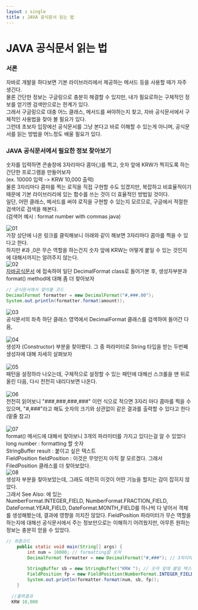 ```yaml
---
layout : single
title : JAVA 공식문서 읽는 법
---
```


# JAVA 공식문서 읽는 법

### 서론
자바로 개발을 하다보면 기본 라이브러리에서 제공하는 메서드 등을 사용할 때가 자주 생긴다. <br>
물론 간단한 정보는 구글링으로 충분히 해결할 수 있지만, 내가 필요로하는 구체적인 정보를 얻기엔 검색만으로는 한계가 있다. <br>
그래서 구글링으로 대충 어느 클래스, 메서드를 써야하는지 찾고, 자바 공식문서에서 구체적인 사용법을 찾아 볼 필요가 있다. <br>
그런데 초보자 입장에선 공식문서를 그냥 본다고 바로 이해할 수 있는게 아니며, 공식문서를 읽는 방법을 어느정도 배울 필요가 있다. <br>

### JAVA 공식문서에서 필요한 정보 찾아보기
숫자를 입력하면 콘솔창에 3자리마다 콤마(,)를 찍고, 숫자 앞에 KRW가 찍히도록 하는 간단한 프로그램을 만들어보자 <br>
(ex. 10000 입력 -> KRW 10,000 출력) <br>
물론 3자리마다 콤마를 찍는 로직을 직접 구현할 수도 있겠지만, 복잡하고 비효율적이기 때문에 기본 라이브러리에 있는 함수를 쓰는 것이 더 효율적인 방법일 것이다. <br>
일단, 어떤 클래스, 메서드를 써야 로직을 구현할 수 있는지 모르므로, 구글에서 적절한 검색어로 검색을 해본다.  <br>
(검색어 예시 : format number with commas java) <br>

![01](https://user-images.githubusercontent.com/69135840/168422112-b276d970-0732-4723-9516-63dcb7825e50.png) <br>
가장 상단에 나온 링크를 클릭해보니 아래와 같이 해보면 3자리마다 콤마를 찍을 수 있다고 한다. <br>
하지만 #과 ,0은 무슨 역할을 하는건지 숫자 앞에 KRW는 어떻게 붙일 수 있는 것인지에 대해서까지는 알려주지 않는다. <br>
![02](https://user-images.githubusercontent.com/69135840/168459401-b06d8d09-b009-45ce-a043-9804ce607855.png) <br>
[자바공식문서](https://docs.oracle.com/javase/8/docs/api/) 에 접속하여  일단 DecimalFormat class로 들어가본 후, 생성자부분과 format() method에 대해 좀 더 찾아보자 <br>

```java
// 공식문서에서 찾아볼 코드
DecimalFormat formatter = new DecimalFormat("#,###.00");
System.out.println(formatter.format(amount));
```

![03](https://user-images.githubusercontent.com/69135840/168460039-356d38b9-7a78-45cd-a2ab-8cc74775e8f5.png) <br>
공식문서의 좌측 하단 클래스 영역에서 DecimalFormat 클래스를 검색하여 들어간 다음, <br><br>
![04](https://user-images.githubusercontent.com/69135840/168460043-d20ec315-d78d-4368-b62e-c9880a6380cf.png) <br>
생성자 (Constructor) 부분을 찾아봤다. 그 중 파라미터로 String 타입을 받는 두번째 생성자에 대해 자세히 살펴보자 <br><br>
![05](https://user-images.githubusercontent.com/69135840/168460220-34343cde-52cd-4596-af28-95137249c6c9.png) <br>
패턴을 설정하라 나오는데, 구체적으로 설정할 수 있는 패턴에 대해선 스크롤을 맨 위로 올린 다음, 다시 천천히 내리다보면 나온다. <br><br>
![06](https://user-images.githubusercontent.com/69135840/168460346-170fbd23-3feb-4911-9330-1bab03e8912e.png) <br>
천천히 읽어보니 "###,###,###,###" 이런 식으로 적으면 3자리 마다 콤마를 찍을 수 있으며, "#,###"라고 해도 숫자의 크기와 상관없이 같은 결과를 출력할 수 있다고 한다 (밑줄 참고) <br><br>
![07](https://user-images.githubusercontent.com/69135840/168460480-437a054c-aad6-4170-8d96-a36be1447228.png)<br>
format() 메서드에 대해서 찾아보니 3개의 파라미터를 가지고 있다는걸 알 수 있었다 <br>
long number : formatting 할 숫자 <br>
StringBuffer result : 붙이고 싶은 텍스트 <br>
FieldPosition fieldPosition : 이것은 무엇인지 아직 잘 모르겠다. 그래서 FiledPosition 클래스를 더 찾아보았다. <br>
![08](https://user-images.githubusercontent.com/69135840/168461784-32c9435a-1a8d-4cf7-ab9b-fb809117b6af.png) <br>
생성자 부분을 찾아보았는데, 그래도 여전히 이것이 어떤 기능을 할지는 감이 잡히지 않았다. <br>
그래서 See Also: 에 있는  <br>
NumberFormat.INTEGER_FIELD, NumberFormat.FRACTION_FIELD, DateFormat.YEAR_FIELD, DateFormat.MONTH_FIELD를 하나씩 다 넣어서 객체를 생성해봤는데,
결과에 영향을 끼치진 않았다. FieldPosition 파라미터가 무슨 역할을 하는지에 대해선 공식문서에서 주는 정보만으로는 이해하기 어려웠지만, 아무튼 원하는 정보는 충분히 얻을 수 있었다. <br>


```java
// 최종코드
	public static void main(String[] args) {	
		int num = 10000; // formatting할 숫자
		DecimalFormat formatter = new DecimalFormat("#,###"); // 3자리마다 콤마 찍기
		
		StringBuffer sb = new StringBuffer("KRW "); // 숫자 앞에 붙일 텍스트
		FieldPosition fp = new FieldPosition(NumberFormat.INTEGER_FIELD); 
		System.out.println(formatter.format(num, sb, fp));
	}
  
  //출력결과
  KRW 10,000
```

